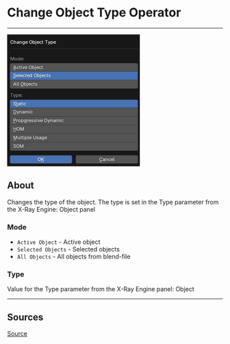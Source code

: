 # Change Object Type Operator

___

![alt text](assets/images/operator-change-object-type.png)

## About

Changes the type of the object. The type is set in the Type parameter from the X-Ray Engine: Object panel

### Mode

- `Active Object` - Active object
- `Selected Objects` - Selected objects
- `All Objects` - All objects from blend-file

### Type

Value for the Type parameter from the X-Ray Engine panel: Object

___

## Sources

[Source](https://github.com/PavelBlend/blender-xray/wiki/Panel-Props-Tools#change-object-type)
